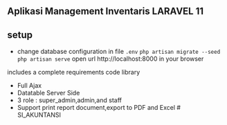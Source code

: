 ## Aplikasi Management Inventaris LARAVEL 11

## setup 
- change database configuration in file `.env`
``
php artisan migrate --seed 
php artisan serve
``
open url http://localhost:8000 in your browser 

includes a complete requirements code library


- Full Ajax
- Datatable Server Side
- 3 role : super_admin,admin,and staff
- Support print report document,export to PDF and Excel
#   S I _ A K U N T A N S I  
 